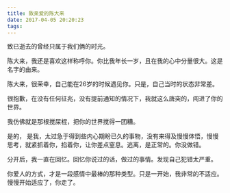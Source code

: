 ```yaml
---
title: 致亲爱的陈大来
date: 2017-04-05 20:20:23
tags:
---
```


致已逝去的曾经只属于我们俩的时光。

陈大来，我还是喜欢这样称呼你。你比我年长一岁，且在我的心中分量很大。这是名字的由来。

陈大来，很荣幸，自己能在26岁的时候遇见你。只是，自己当时的状态非常差。

很抱歉，在没有任何征兆，没有提前通知的情况下，我就这么唐突的，闯进了你的世界。

我仿佛就是那根搅屎棍，把你的世界搅得一团糟。

是的， 是我，太过急于得到些内心期盼已久的事物，没有来得及慢慢体悟，慢慢思考，就紧抓着你，掐着你，让你差点窒息。逃离，是正常的。你没做错。

分开后，我一直在回忆。回忆你说过的话，做过的事情。发现自己犯错太严重。

你爱人的方式，才是一段感情中最棒的那种类型。只是一开始，我非常的不适应。慢慢开始适应了，你走了。